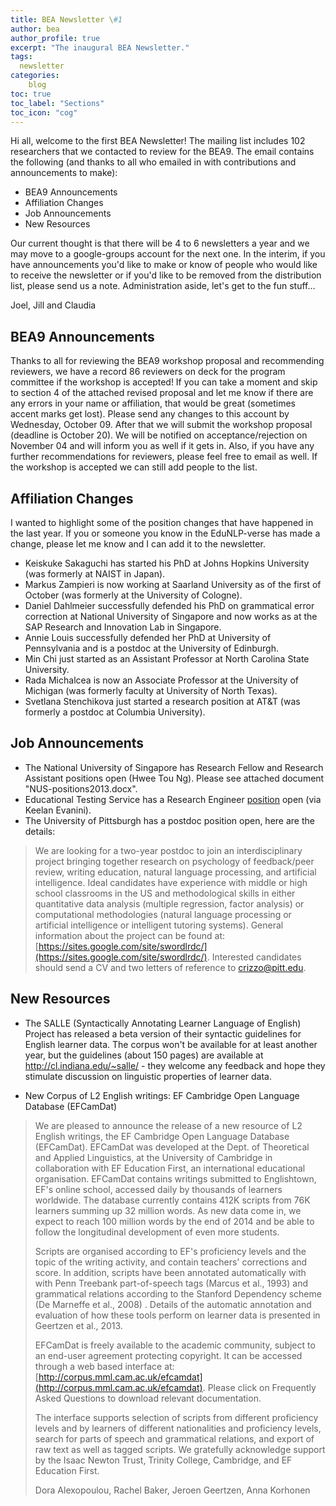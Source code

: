 ```yaml
---
title: BEA Newsletter \#1
author: bea
author_profile: true
excerpt: "The inaugural BEA Newsletter."
tags:
  newsletter
categories:
    blog
toc: true
toc_label: "Sections"
toc_icon: "cog"
---
```


Hi all, welcome to the first BEA Newsletter!  The mailing list includes 102 researchers that we contacted to review for the BEA9.  The email contains the following (and thanks to all who emailed in with contributions and announcements to make):
 - BEA9 Announcements
 - Affiliation Changes
 - Job Announcements
 - New Resources

Our current thought is that there will be 4 to 6 newsletters a year and we may move to a google-groups account for the next one.  In the interim, if you have announcements you'd like to make or know of people who would like to receive the newsletter or if you'd like to be removed from the distribution list, please send us a note.   Administration aside, let's get to the fun stuff...

Joel, Jill and Claudia

## BEA9 Announcements
Thanks to all for reviewing the BEA9 workshop proposal and recommending reviewers, we have a record 86 reviewers on deck for the program committee if the workshop is accepted!  If you can take a moment and skip to section 4 of the attached revised proposal and let me know if there are any errors in your name or affiliation, that would be great (sometimes accent marks get lost).  Please send any changes to this account by Wednesday, October 09.  After that we will submit the workshop proposal (deadline is October 20).  We will be notified on acceptance/rejection on November 04 and will inform you as well if it gets in.  Also, if you have any further recommendations for reviewers, please feel free to email as well.  If the workshop is accepted we can still add people to the list.

## Affiliation Changes
I wanted to highlight some of the position changes that have happened in the last year.  If you or someone you know in the EduNLP-verse has made a change, please let me know and I can add it to the newsletter.

* Keiskuke Sakaguchi has started his PhD at Johns Hopkins University (was formerly at NAIST in Japan).
* Markus Zampieri is now working at Saarland University as of the first of October (was formerly at the University of Cologne).
* Daniel Dahlmeier successfully defended his PhD on grammatical error correction at National University of Singapore and now works as at the SAP Research and Innovation Lab in Singapore.
* Annie Louis successfully defended her PhD at University of Pennsylvania and is a postdoc at the University of Edinburgh.
* Min Chi just started as an Assistant Professor at North Carolina State University.
* Rada Michalcea is now an Associate Professor at the University of Michigan (was formerly faculty at University of North Texas).
* Svetlana Stenchikova just started a research position at AT&T (was formerly a postdoc at Columbia University).

## Job Announcements
* The National University of Singapore has Research Fellow and Research Assistant positions open (Hwee Tou Ng).  Please see attached document "NUS-positions2013.docx".
* Educational Testing Service has a Research Engineer [position](http://ets.pereless.com/careers/index.cfm?fuseaction=83080.viewjobdetail&CID=83080&JID=145923&type=&cfcend) open (via Keelan Evanini).
* The University of Pittsburgh has a postdoc position open, here are the details:
> We are looking for a two-year postdoc to join an interdisciplinary project
bringing together research on psychology of feedback/peer review, writing
education, natural language processing, and artificial intelligence. Ideal
candidates have experience with middle or high school classrooms in the US
and methodological skills in either quantitative data analysis (multiple
regression, factor analysis) or computational methodologies (natural
language processing or artificial intelligence or intelligent tutoring
systems). General information about the project can be found at:
[https://sites.google.com/site/swordlrdc/](https://sites.google.com/site/swordlrdc/). Interested candidates should
send a CV and two letters of reference to [crizzo@pitt.edu](mailto:crizzo@pitt.edu).

## New Resources
* The SALLE (Syntactically Annotating Learner Language of English) Project has released a beta version of their syntactic guidelines for English learner data.  The corpus won't be available for at least another year, but the guidelines (about 150 pages) are available at http://cl.indiana.edu/~salle/ - they welcome any feedback and hope they stimulate discussion on linguistic properties of learner data.

* New Corpus of L2 English writings: EF Cambridge Open Language Database (EFCamDat)
> We are pleased to announce the release of a new resource of L2 English writings, the EF Cambridge Open Language Database (EFCamDat). EFCamDat was developed at the Dept. of Theoretical and Applied Linguistics, at the University of Cambridge in collaboration with EF Education First, an international educational organisation. EFCamDat contains writings submitted to Englishtown, EF's online school, accessed daily by thousands of learners worldwide. The database currently contains 412K scripts from 76K learners summing up 32 million words. As new data come in, we expect to reach 100 million words by the end of 2014 and be able to follow the longitudinal development of even more students.
> 
> Scripts are organised according to EF's proficiency levels and the topic of the writing activity, and contain teachers' corrections and score. In addition, scripts have been annotated automatically with with Penn Treebank part-of-speech tags (Marcus et al., 1993) and grammatical relations according to the Stanford Dependency scheme (De Marneffe et al., 2008) . Details of the automatic annotation and evaluation of how these tools perform on learner data is presented in Geertzen et al., 2013.
> 
> EFCamDat is freely available to the academic community, subject to an end-user agreement protecting copyright. It can be accessed through a web based interface at: [http://corpus.mml.cam.ac.uk/efcamdat](http://corpus.mml.cam.ac.uk/efcamdat). Please click on Frequently Asked Questions to download relevant documentation.
> 
> The interface supports selection of scripts from different proficiency levels and by learners of different nationalities and proficiency levels, search for parts of speech and grammatical relations, and export of raw text as well as tagged scripts. We gratefully acknowledge support by the Isaac Newton Trust, Trinity College, Cambridge, and EF Education First.
> 
> Dora Alexopoulou, Rachel Baker, Jeroen Geertzen, Anna Korhonen
